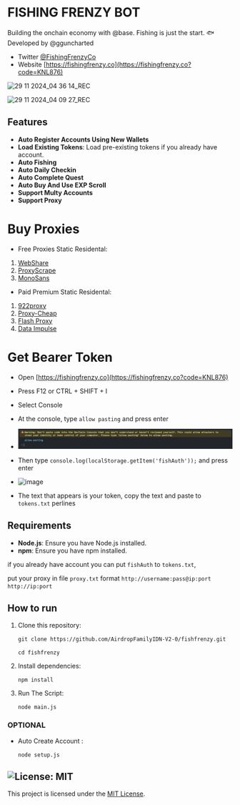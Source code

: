 # FISHING FRENZY BOT

Building the onchain economy with @base. Fishing is just the start. 🐟 Developed by @gguncharted

- Twitter [@FishingFrenzyCo](https://x.com/fishingfrenzyco)
- Website [https://fishingfrenzy.co](https://fishingfrenzy.co?code=KNL876)

![29 11 2024_04 36 14_REC](https://github.com/user-attachments/assets/519e5319-2777-41a8-b864-a9cad462dee4)

![29 11 2024_04 09 27_REC](https://github.com/user-attachments/assets/64bc9071-1101-46f3-9f35-f743b272609f)

## Features

- **Auto Register Accounts Using New Wallets**
- **Load Existing Tokens**: Load pre-existing tokens if you already have account.
- **Auto Fishing**
- **Auto Daily Checkin**
- **Auto Complete Quest**
- **Auto Buy And Use EXP Scroll**
- **Support Multy Accounts**
- **Support Proxy**

# Buy Proxies
- Free Proxies Static Residental: 
1. [WebShare](https://www.webshare.io/?referral_code=mbwik5fbeoao)
2. [ProxyScrape](https://proxyscrape.com/?ref=yty0njq)
3. [MonoSans](https://github.com/monosans/proxy-list)

- Paid Premium Static Residental:
1. [922proxy](https://www.922proxy.com/register?inviter_code=cf95a585)
2. [Proxy-Cheap](https://app.proxy-cheap.com/r/MmMWVu)
3. [Flash Proxy](https://www.flashproxy.io/auth/register?r=dd4050a1-52e7-4fe0-a26b-e1487039e010)
4. [Data Impulse](https://dataimpulse.com/?aff=70583)

# Get Bearer Token
- Open [https://fishingfrenzy.co](https://fishingfrenzy.co?code=KNL876)
- Press F12 or CTRL + SHIFT + I
- Select Console
- At the console, type ```allow pasting``` and press enter
- ![0001](https://github.com/im-hanzou/getgrass_bot/blob/main/pasting.JPG)

- Then type ``console.log(localStorage.getItem('fishAuth'));`` and press enter
- ![image](https://github.com/user-attachments/assets/5c10dbe3-b909-48eb-aa0d-fa5136c63429)

- The text that appears is your token, copy the text and paste to ``tokens.txt`` perlines

## Requirements
- **Node.js**: Ensure you have Node.js installed.
- **npm**: Ensure you have npm installed.

if you already have account you can put `fishAuth` to `tokens.txt`,

put your proxy in file `proxy.txt` format `http://username:pass@ip:port` `http://ip:port`

## How to run

1. Clone this repository:
   ```
   git clone https://github.com/AirdropFamilyIDN-V2-0/fishfrenzy.git
   ```
   ```
   cd fishfrenzy
   ```
2. Install dependencies:
   ```
   npm install
   ```
3. Run The Script:
   ```
   node main.js
   ```
### OPTIONAL
- Auto Create Account :
  ```
  node setup.js
  ```
## ![License: MIT](https://img.shields.io/badge/License-MIT-yellow.svg)

This project is licensed under the [MIT License](LICENSE).
